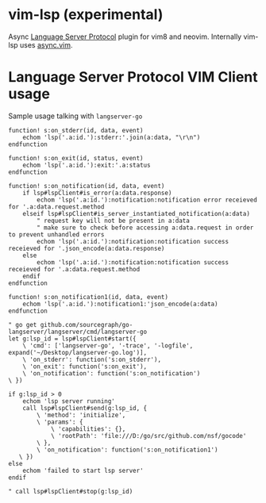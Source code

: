 vim-lsp (experimental)
======================

Async [Language Server Protocol](https://github.com/Microsoft/language-server-protocol) plugin for vim8 and neovim.
Internally vim-lsp uses [async.vim](https://github.com/prabirshrestha/async.vim).

Language Server Protocol VIM Client usage
=========================================

Sample usage talking with `langserver-go`

```vim
function! s:on_stderr(id, data, event)
    echom 'lsp('.a:id.'):stderr:'.join(a:data, "\r\n")
endfunction

function! s:on_exit(id, status, event)
    echom 'lsp('.a:id.'):exit:'.a:status
endfunction

function! s:on_notification(id, data, event)
    if lsp#lspClient#is_error(a:data.response)
        echom 'lsp('.a:id.'):notification:notification error receieved for '.a:data.request.method
    elseif lsp#lspClient#is_server_instantiated_notification(a:data)
        " request key will not be present in a:data
        " make sure to check before accessing a:data.request in order to prevent unhandled errors
        echom 'lsp('.a:id.'):notification:notification success receieved for '.json_encode(a:data.response)
    else
        echom 'lsp('.a:id.'):notification:notification success receieved for '.a:data.request.method
    endif
endfunction

function! s:on_notification1(id, data, event)
    echom 'lsp('.a:id.'):notification1:'json_encode(a:data)
endfunction

" go get github.com/sourcegraph/go-langserver/langserver/cmd/langserver-go
let g:lsp_id = lsp#lspClient#start({
    \ 'cmd': ['langserver-go', '-trace', '-logfile', expand('~/Desktop/langserver-go.log')],
    \ 'on_stderr': function('s:on_stderr'),
    \ 'on_exit': function('s:on_exit'),
    \ 'on_notification': function('s:on_notification')
\ })

if g:lsp_id > 0
    echom 'lsp server running'
    call lsp#lspClient#send(g:lsp_id, {
        \ 'method': 'initialize',
        \ 'params': {
            \ 'capabilities': {},
            \ 'rootPath': 'file:///D:/go/src/github.com/nsf/gocode'
        \ },
        \ 'on_notification': function('s:on_notification1')
   \ })
else
    echom 'failed to start lsp server'
endif

" call lsp#lspClient#stop(g:lsp_id)
```
